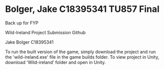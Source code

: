 # Bolger, Jake C18395341 TU857 Final
Back up for FYP

Wild-Ireland Project Submission Github

Jake Bolger C18395341

To run the built version of the game, simply download the project and run the 'wild-ireland.exe' file in the game builds folder.
To view project in Unity, download 'Wild-ireland' folder and open in Unity.

